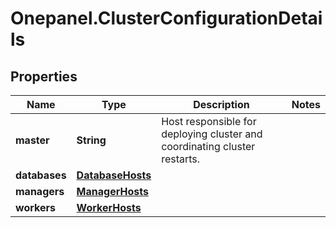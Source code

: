 # Onepanel.ClusterConfigurationDetails

## Properties
Name | Type | Description | Notes
------------ | ------------- | ------------- | -------------
**master** | **String** | Host responsible for deploying cluster and coordinating cluster restarts. | 
**databases** | [**DatabaseHosts**](DatabaseHosts.md) |  | 
**managers** | [**ManagerHosts**](ManagerHosts.md) |  | 
**workers** | [**WorkerHosts**](WorkerHosts.md) |  | 


